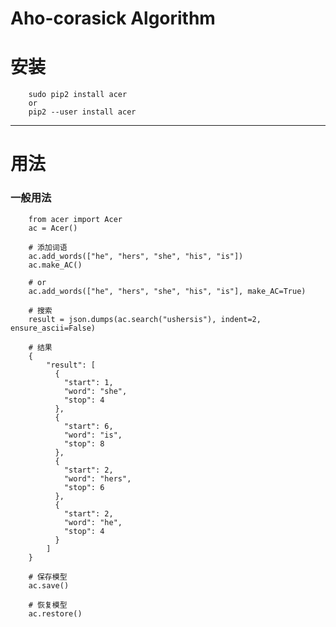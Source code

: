 # Aho-corasick Algorithm

# 安装
        sudo pip2 install acer
        or 
        pip2 --user install acer
---

# 用法

### 一般用法
        from acer import Acer
        ac = Acer()
        
        # 添加词语
        ac.add_words(["he", "hers", "she", "his", "is"])
        ac.make_AC()

        # or 
        ac.add_words(["he", "hers", "she", "his", "is"], make_AC=True)

        # 搜索
        result = json.dumps(ac.search("ushersis"), indent=2, ensure_ascii=False)

        # 结果
        {
            "result": [
              {
                "start": 1,
                "word": "she",
                "stop": 4
              },
              {
                "start": 6,
                "word": "is",
                "stop": 8
              },
              {
                "start": 2,
                "word": "hers",
                "stop": 6
              },
              {
                "start": 2,
                "word": "he",
                "stop": 4
              }
            ]
        }

        # 保存模型
        ac.save()

        # 恢复模型
        ac.restore()

